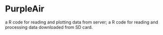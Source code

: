 # PurpleAir

a R code for reading and plotting data from server;
a R code for reading and processing data downloaded from SD card.

